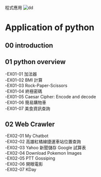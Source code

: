 
程式應用  ![dd](https://static.wikia.nocookie.net/fictionalgroups/images/9/99/Diamond_Dogs.png/revision/latest/scale-to-width-down/300?cb=20160204011810)
# Application of python
## 00 introduction
## 01 python overview
-EX01-01 加法器  
-EX01-02 BMI 計算  
-EX01-03 Rock-Paper-Scissors  
-EX01-04 終極密碼  
-EX01-05 Caesar Cipher: Encode and decode  
-EX01-06 簡易購物車  
-EX01-07 美食資訊查詢  
## 02 Web Crawler
-EX02-01 My Chatbot  
-EX02-02 高雄紅橘線捷運車站位置查詢  
-EX02-03 Yahoo 新聞儲存 Google 試算表    
-EX02-04 Download Pokemon Images    
-EX02-05 PTT Gossiping   
-EX02-06 開眼電影  
-EX02-07 KDay  
